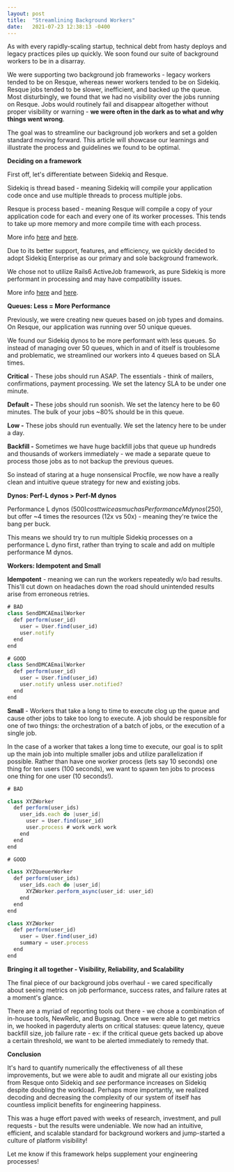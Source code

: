 ```yaml
---
layout: post
title:  "Streamlining Background Workers"
date:   2021-07-23 12:38:13 -0400
---
```


As with every rapidly-scaling startup, technical debt from hasty deploys and legacy practices piles up quickly. We soon found our suite of background workers to be in a disarray.

We were supporting two background job frameworks - legacy workers tended to be on Resque, whereas newer workers tended to be on Sidekiq. Resque jobs tended to be slower, inefficient, and backed up the queue. Most disturbingly, we found that we had no visibility over the jobs running on Resque. Jobs would routinely fail and disappear altogether without proper visibility or warning - **we were often in the dark as to what and why things went wrong**.

The goal was to streamline our background job workers and set a golden standard moving forward. This article will showcase our learnings and illustrate the process and guidelines we found to be optimal.

**Deciding on a framework**

First off, let's differentiate between Sidekiq and Resque.

Sidekiq is thread based - meaning Sidekiq will compile your application code once and use multiple threads to process multiple jobs.

Resque is process based - meaning Resque will compile a copy of your application code for each and every one of its worker processes. This tends to take up more memory and more compile time with each process.

More info [here][source-1] and [here][source-2].

Due to its better support, features, and efficiency, we quickly decided to adopt Sidekiq Enterprise as our primary and sole background framework.

We chose not to utilize Rails6 ActiveJob framework, as pure Sidekiq is more performant in processing and may have compatibility issues.

More info [here][source-3] and [here][source-4].

**Queues: Less = More Performance**

Previously, we were creating new queues based on job types and domains. On Resque, our application was running over 50 unique queues.

We found our Sidekiq dynos to be more performant with less queues. So instead of managing over 50 queues, which in and of itself is troublesome and problematic, we streamlined our workers into 4 queues based on SLA times.

**Critical** - These jobs should run ASAP. The essentials - think of mailers, confirmations, payment processing. We set the latency SLA to be under one minute.

**Default -** These jobs should run soonish. We set the latency here to be 60 minutes. The bulk of your jobs ~80% should be in this queue.

**Low -** These jobs should run eventually. We set the latency here to be under a day.

**Backfill -** Sometimes we have huge backfill jobs that queue up hundreds and thousands of workers immediately - we made a separate queue to process those jobs as to not backup the previous queues.

So instead of staring at a huge nonsensical Procfile, we now have a really clean and intuitive queue strategy for new and existing jobs.

**Dynos: Perf-L dynos > Perf-M dynos**

Performance L dynos ($500) cost twice as much as Performance M dynos ($250), but offer ~4 times the resources (12x vs 50x) - meaning they're twice the bang per buck.

This means we should try to run multiple Sidekiq processes on a performance L dyno first, rather than trying to scale and add on multiple performance M dynos.

**Workers: Idempotent and Small**

**Idempotent** - meaning we can run the workers repeatedly w/o bad results. This'll cut down on headaches down the road should unintended results arise from erroneous retries.

```jsx
# BAD
class SendDMCAEmailWorker
  def perform(user_id)
    user = User.find(user_id)
    user.notify
  end
end

# GOOD
class SendDMCAEmailWorker
  def perform(user_id)
    user = User.find(user_id)
    user.notify unless user.notified?
  end
end
```

**Small** -  Workers that take a long to time to execute clog up the queue and cause other jobs to take too long to execute. A job should be responsible for one of two things: the orchestration of a batch of jobs, or the execution of a single job.

In the case of a worker that takes a long time to execute, our goal is to split up the main job into multiple smaller jobs and utilize parallelization if possible. Rather than have one worker process (lets say 10 seconds) one thing for ten users (100 seconds), we want to spawn ten jobs to process one thing for one user (10 seconds!).

```jsx
# BAD

class XYZWorker
  def perform(user_ids)
    user_ids.each do |user_id|
      user = User.find(user_id)
      user.process # work work work
    end
  end
end

# GOOD

class XYZQueuerWorker
  def perform(user_ids)
    user_ids.each do |user_id|
      XYZWorker.perform_async(user_id: user_id)
    end
  end
end

class XYZWorker
  def perform(user_id)
    user = User.find(user_id)
    summary = user.process
  end
end
```

**Bringing it all together - Visibility, Reliability, and Scalability**

The final piece of our background jobs overhaul - we cared specifically about seeing metrics on job performance, success rates, and failure rates at a moment's glance.

There are a myriad of reporting tools out there - we chose a combination of in-house tools, NewRelic, and Bugsnag. Once we were able to get metrics in, we hooked in pagerduty alerts on critical statuses:  queue latency, queue backfill size, job failure rate - ex: if the critical queue gets backed up above a certain threshold, we want to be alerted immediately to remedy that.

**Conclusion**

It's hard to quantify numerically the effectiveness of all these improvements, but we were able to audit and migrate all our existing jobs from Resque onto Sidekiq and *see* performance increases on Sidekiq despite doubling the workload. Perhaps more importantly, we realized decoding and decreasing the complexity of our system of itself has countless implicit benefits for engineering happiness.

This was a huge effort paved with weeks of research, investment, and pull requests - but the results were undeniable. We now had an intuitive, efficient, and scalable standard for background workers and jump-started a culture of platform visibility!

Let me know if this framework helps supplement your engineering processes!

[source-1]: https://dev.to/molly/switching-from-resque-to-sidekiq-3b04
[source-2]: https://joshrendek.com/2012/11/sidekiq-vs-resque/
[source-3]: https://github.com/mperham/sidekiq/wiki/Active-Job#performance
[source-4]: https://github.com/mperham/sidekiq/wiki/Active-Job#commercial-features
